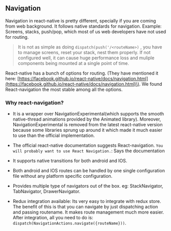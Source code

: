 ## Navigation

Navigation in react-native is pretty different, specially if you are coming from web background. It follows native standards for navigation. Example: Screens, stacks, push/pop, which most of us web developers have not used for routing.

> It is not as simple as doing `dispatch(push('/<routeName>)` , you have to manage screens, reset your stack, nest them properly. If not configured well, it can cause huge performance loss and muliple components being mounted at a single point of time.

React-native has a bunch of options for routing. \(They have mentioned it here: [https://facebook.github.io/react-native/docs/navigation.html](https://facebook.github.io/react-native/docs/navigation.html)\). We found React-navigation the most stable among all the options.

### Why react-navigation?

* It is a wrapper over NavigationExperimental\(which supports the smooth native-thread animations provided by the Animated library\). Moreover, NavigationExperimental is removed from the latest react-native version because some libraries sprung up around it which made it much easier to use than the official implementation.

* The official react-native documentation suggests React-navigation. `You will probably want to use React Navigation.`: Says the documentation

* It supports native transitions for both android and IOS.

* Both android and IOS routes can be handled by one single configuration file without any platform specific configuration.

* Provides multiple type of navigators out of the box. eg: StackNavigator, TabNavigator, DrawerNavigator.

* Redux integration available: Its very easy to integrate with redux store. The benefit of this is that you can navigate by just dispatching action and passing routename. It makes route management much more easier. After integration, all you need to do is: `dispatch(NavigationActions.navigate({routeName}))`.



